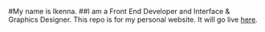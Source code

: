 #My name is Ikenna.
##I am a Front End Developer and Interface & Graphics Designer.
This repo is for my personal website. It will go live [here](http://ikenna.ugw.space).
